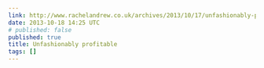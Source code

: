 ```yaml
---
link: http://www.rachelandrew.co.uk/archives/2013/10/17/unfashionably-profitable/
date: 2013-10-18 14:25 UTC
# published: false
published: true
title: Unfashionably profitable
tags: []
---
```



